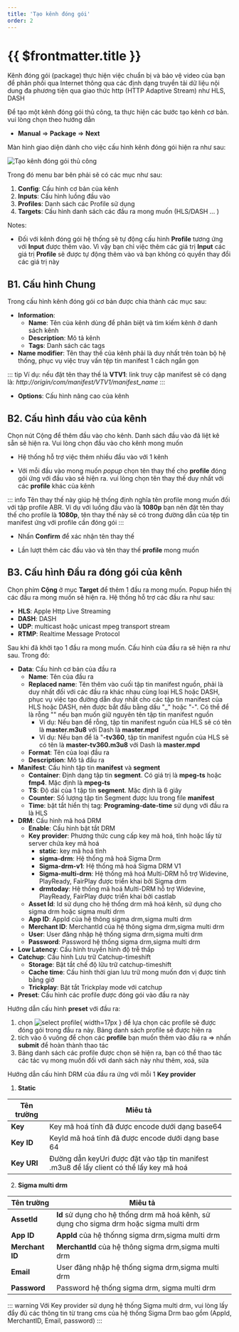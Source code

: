 ```yaml
---
title: 'Tạo kênh đóng gói'
order: 2
---
```


# {{ $frontmatter.title }}


Kênh đóng gói (package) thực hiện việc chuẩn bị và bảo vệ video của bạn để phân phối qua Internet thông qua các định dạng truyền tải dữ liệu nội dung đa phương tiện qua giao thức http (HTTP Adaptive Stream) như HLS, DASH

Để tạo một kênh đóng gói thủ công, ta thực hiện các bước tạo kênh cơ bản. vui lòng chọn theo hướng dẫn

- **Manual** => **Package** => **Next**

Màn hình giao diện dành cho việc cấu hình kênh đóng gói hiện ra như sau:

![Tạo kênh đóng gói thủ công](../images/um-create-channel/um-create-package-channel-1.png)



Trong đó menu bar bên phải sẽ có các mục như sau:

1. **Config**: Cấu hình cơ bản của kênh
2. **Inputs**: Cấu hình luồng đầu vào
3. **Profiles**: Danh sách các Profile sử dụng
4. **Targets**: Cấu hình danh sách các đầu ra mong muốn (HLS/DASH ... )


Notes:

* Đối với kênh đóng gói hệ thống sẽ tự động cấu hình **Profile** tương ứng với **Input** được thêm vào. Vì vậy bạn chỉ việc thêm các giá trị **Input** các giá trị **Profile** sẽ được tự động thêm vào và bạn không có quyền thay đổi các giá trị này


## B1. Cấu hình Chung

Trong cấu hình kênh đóng gói cơ bản được chia thành các mục sau:
- **Information**:
    - **Name**: Tên của kênh dùng để phân biệt và tìm kiếm kênh ở danh sách kênh
    - **Description**: Mô tả kênh
    - **Tags**: Danh sách các tags
- **Name modifier**: Tên thay thế của kênh phải là duy nhất trên toàn bộ hệ thống, phục vụ việc truy vấn tệp tin manifest 1 cách ngắn gọn

::: tip
Ví dụ: nếu đặt tên thay thế là **VTV1**: link truy cập manifest sẽ có dạng là: *http://origin/com/manifest/VTV1/manifest_name*
:::

- **Options**: Cấu hình nâng cao của kênh

## B2. Cấu hình đầu vào của kênh

Chọn nút Cộng để thêm đầu vào cho kênh. Danh sách đầu vào đã liệt kê sẵn sẽ hiện ra. Vui lòng chọn đầu vào cho kênh mong muốn

* Hệ thống hỗ trợ việc thêm nhiều đầu vào với 1 kênh

* Với mỗi đầu vào mong muốn *popup* chọn tên thay thế cho **profile** đóng gói ứng với đầu vào sẽ hiện ra. vui lòng chọn tên thay thế duy nhất với các **profile** khác của kênh


::: info
Tên thay thế này giúp hệ thống định nghĩa tên profile mong muốn đối với tập profile ABR. Ví dụ với luồng đầu vào là **1080p** bạn nên đặt tên thay thế cho profile là **1080p**, tên thay thế này sẽ có trong đường dẫn của tệp tin manifest ứng với profile cần đóng gói
:::


* Nhấn **Confirm** để xác nhận tên thay thế

* Lần lượt thêm các đầu vào và tên thay thế **profile** mong muốn


## B3. Cấu hình Đầu ra đóng gói  của kênh

Chọn phím **Cộng** ở mục **Target** để thêm 1 đầu ra mong muốn. Popup hiển thị các đầu ra mong muốn sẽ hiện ra. Hệ thống hỗ trợ các đầu ra như sau:

* **HLS**: Apple Http Live Streaming
* **DASH**: DASH
* **UDP**: multicast hoặc unicast mpeg transport stream
* **RTMP**: Realtime Message Protocol

Sau khi đã khởi tạo 1 đầu ra mong muốn. Cấu hình của đầu ra sẽ hiện ra như sau. Trong đó:

* **Data**: Cấu hình cơ bản của đầu ra
    * **Name**: Tên của đầu ra
    * **Replaced name**: Tên thêm vào cuối tập tin manifest nguồn, phải là duy nhất đối với các đầu ra khác nhau cùng loại HLS hoặc DASH, phục vụ việc tạo đường dẫn duy nhất cho các tập tin manifest của HLS hoặc DASH, nên được bắt đầu bằng dấu "_" hoặc "-". Có thể để là rỗng "" nếu bạn muốn giữ nguyên tên tập tin manifest nguồn
        * Ví dụ: Nếu bạn để rỗng, tập tin manifest nguồn của HLS sẽ có tên là **master.m3u8** với Dash là **master.mpd**
        * Ví dụ: Nếu bạn để là "**-tv360**, tập tin manifest nguồn của HLS sẽ có tên là **master-tv360.m3u8** với Dash là **master.mpd**
    * **Format**: Tên của loại đầu ra
    * **Description**: Mô tả đầu ra
* **Manifest**: Cấu hình tập tin **manifest** và **segment**
    * **Container**: Định dạng tập tin **segment**. Có giá trị là **mpeg-ts** hoặc **fmp4**. Mặc định là **mpeg-ts**
    * **TS**: Độ dài của 1 tập tin **segment**. Mặc định là 6 giây
    * **Counter**: Số lượng tập tin Segment được lưu trong file **manifest**
    * **Time**: bật tắt hiển thị tag: **Programing-date-time**  sử dụng với đầu ra là HLS
* **DRM**: Cấu hình mã hoá DRM
    * **Enable**: Cấu hình bật tắt DRM
    * **Key provider**: Phương thức cung cấp key mã hoá, tĩnh hoặc lấy từ server chứa key mã hoá
        * **static**: key mã hoá tĩnh
        * **sigma-drm**: Hệ thống mã hoá Sigma Drm
        * **Sigma-drm-v1**: Hệ thống mã hoá Sigma DRM V1
        * **Sigma-multi-drm**: Hệ thống mã hoá Multi-DRM hỗ trợ Widevine, PlayReady, FairPlay được triển khai bởi Sigma drm
        * **drmtoday**: Hệ thống mã hoá Multi-DRM hỗ trợ Widevine, PlayReady, FairPlay được triển khai bởi castlab
    * **Asset Id**: Id sử dụng cho hệ thống drm mã hoá kênh, sử dụng cho sigma drm hoặc sigma multi drm
    * **App ID**: AppId của hệ thông sigma drm,sigma multi drm
    * **Merchant ID**: MerchantId của hệ thông sigma drm,sigma multi drm
    * **User**: User đăng nhập hệ thống sigma drm,sigma multi drm
    * **Password**: Password hệ thống sigma drm,sigma multi drm
* **Low Latency**: Cấu hình truyền hình độ trễ thấp
* **Catchup**: Cấu hình Lưu trữ Catchup-timeshift
    * **Storage**: Bật tắt chế độ lữu trữ catchup-timeshift
    * **Cache time**: Cấu hình thời gian lưu trữ mong muốn đơn vị được tính bằng giờ
    * **Trickplay**: Bật tắt Trickplay mode với catchup
* **Preset**: Cấu hình các profile được đóng gói vào đầu ra này


Hướng dẫn cấu hình **preset** với đầu ra:

1. chọn ![select profile](../images/um-create-channel/um-select-profile.png){ width=17px } để lựa chọn các profile sẽ được đóng gói trong đầu ra này. Bảng danh sách profile sẽ được hiện ra
2. tích vào ô vuông để chọn các **profile** bạn muốn thêm vào đầu ra => nhấn **submit** để hoàn thành thao tác
3. Bảng danh sách các profile được chọn sẽ hiện ra, bạn có thể thao tác các tác vụ mong muốn đối với danh sách này như thêm, xoá, sửa



Hướng dẫn cấu hình DRM của đầu ra ứng với mỗi 1 **Key provider**


1. **Static**

| Tên trường  | Miêu tả                                                                                  |
| ----------- | ---------------------------------------------------------------------------------------- |
| **Key**     | Key mã hoá tĩnh đã được encode dưới dạng base64                                          |
| **Key ID**  | KeyId mã hoá tĩnh đã được encode dưới dạng base 64                                       |
| **Key URI** | Đường dẫn keyUri được đặt vào tập tin manifest .m3u8 để lấy client có thể lấy key mã hoá |


2. **Sigma multi drm**

| Tên trường      | Miêu tả                                                                                 |
| --------------- | --------------------------------------------------------------------------------------- |
| **AssetId**     | **Id** sử dụng cho hệ thống drm mã hoá kênh, sử dụng cho sigma drm hoặc sigma multi drm |
| **App ID**      | **AppId** của hệ thốnng sigma drm,sigma multi drm                                       |
| **Merchant ID** | **MerchantId** của hệ thông sigma drm,sigma multi drm                                   |
| **Email**       | User đăng nhập hệ thống sigma drm,sigma multi drm                                       |
| **Password**    | Password hệ thống sigma drm, sigma multi drm                                            |


::: warning
Với Key provider sử dụng hệ thống Sigma multi drm, vui lòng lấy đẩy đủ các thông tin từ trang cms của hệ thống Sigma Drm bao gồm (AppId, MerchantID, Email, password)
:::



